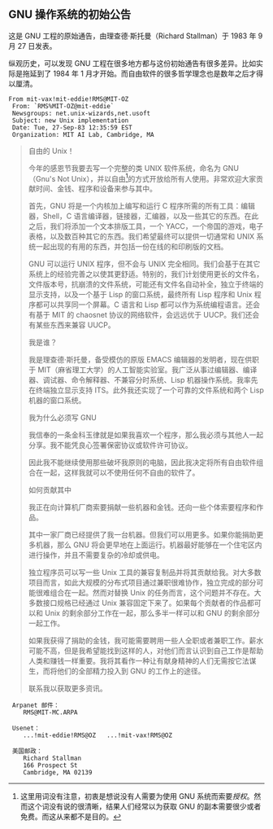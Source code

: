 ## GNU 操作系统的初始公告<!--(pandoc) {#pandoc_initial-announcement}(pandoc)-->

这是 GNU 工程的原始通告，由理查德·斯托曼（Richard Stallman）于 1983 年 9 月 27 日发表。

纵观历史，可以发现 GNU 工程在很多地方都与这份初始通告有很多差异。比如实际是拖延到了 1984 年 1 月才开始。而自由软件的很多哲学理念也是数年之后才得以厘清。

```
From mit-vax!mit-eddie!RMS@MIT-OZ
 From: `RMS%MIT-OZ@mit-eddie`
 Newsgroups: net.unix-wizards,net.usoft
 Subject: new Unix implementation
 Date: Tue, 27-Sep-83 12:35:59 EST
 Organization: MIT AI Lab, Cambridge, MA
```

> 自由的 Unix！
> 
> 今年的感恩节我要去写一个完整的类 UNIX 软件系统，命名为 GNU（Gnu's Not Unix），并以自由[^init-1]的方式开放给所有人使用。非常欢迎大家贡献时间、金钱、程序和设备来参与其中。
> 
> 首先，GNU 将是一个内核加上编写和运行 C 程序所需的所有工具：编辑器，Shell，C 语言编译器，链接器，汇编器，以及一些其它的东西。在此之后，我们将添加一个文本排版工具，一个 YACC，一个帝国的游戏，电子表格，以及数百种其它的东西。我们希望最终可以提供一切通常和 UNIX 系统一起出现的有用的东西，并包括一份在线的和印刷版的文档。
> 
> GNU 可以运行 UNIX 程序，但不会与 UNIX 完全相同。我们会基于在其它系统上的经验完善之以使其更舒适。特别的，我们计划使用更长的文件名，文件版本号，抗崩溃的文件系统，可能还有文件名自动补全，独立于终端的显示支持，以及一个基于 Lisp 的窗口系统，最终所有 Lisp 程序和 Unix 程序都可以共享同一个屏幕。C 语言和 Lisp 都可以作为系统编程语言。还会有基于 MIT 的 chaosnet 协议的网络软件，会远远优于 UUCP。我们还会有某些东西来兼容 UUCP。
> 
> 我是谁？
> 
> 我是理查德·斯托曼，备受模仿的原版 EMACS 编辑器的发明者，现在供职于 MIT（麻省理工大学）的人工智能实验室。我广泛从事过编辑器、编译器、调试器、命令解释器、不兼容分时系统、Lisp 机器操作系统。我率先在终端独立显示支持 ITS。此外我还实现了一个可靠的文件系统和两个 Lisp 机器的窗口系统。
> 
> 我为什么必须写 GNU
> 
> 我信奉的一条金科玉律就是如果我喜欢一个程序，那么我必须与其他人一起分享。我不能凭良心签署保密协议或软件许可协议。
> 
> 因此我不能继续使用那些破坏我原则的电脑，因此我决定将所有自由软件组合在一起，这样我就可以不使用任何不自由的软件了。
> 
> 如何贡献其中
> 
> 我正在向计算机厂商索要捐献一些机器和金钱。还向一些个体索要程序和作品。
> 
> 其中一家厂商已经提供了我一台机器。但我们可以用更多。如果你能捐助更多机器，那么 GNU 将会更早地在上面运行。机器最好能够在一个住宅区内进行操作，并且不需要复杂的冷却或供电。
> 
> 独立程序员可以写一些 Unix 工具的兼容复制品并将其贡献给我。对大多数项目而言，如此大规模的分布式项目通过兼职很难协作，独立完成的部分可能很难组合在一起。然而对替换 Unix 的任务而言，这个问题并不存在。大多数接口规格已经通过 Unix 兼容固定下来了。如果每个贡献者的作品都可以和 Unix 的剩余部分工作在一起，那么多半一样可以和 GNU 的剩余部分一起工作。
> 
> 如果我获得了捐助的金钱，我可能需要聘用一些人全职或者兼职工作。薪水可能不高，但是我希望能找到这样的人，对他们而言认识到自己工作是帮助人类和赚钱一样重要。我将其看作一种让有献身精神的人们无需按它法谋生，而将他们的全部精力投入到 GNU 的工作上的途径。
> 
> 联系我以获取更多资讯。

```
 Arpanet 邮件：
    RMS@MIT-MC.ARPA
 
 Usenet：
    ...!mit-eddie!RMS@OZ   ...!mit-vax!RMS@OZ
 
 美国邮政：
    Richard Stallman
    166 Prospect St
    Cambridge, MA 02139
```


[^init-1]: 这里用词没有注意，初衷是想说没有人需要为使用 GNU 系统而索要*授权*。然而这个词没有说的很清晰，结果人们经常以为获取 GNU 的副本需要很少或者免费。而这从来都不是目的。

